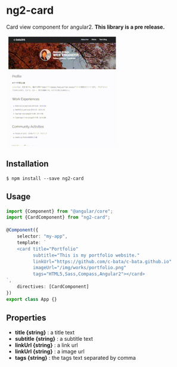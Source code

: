 # ng2-card
Card view component for angular2.
**This library is a pre release.**

![example](./example/ng2-card.gif)

## Installation

```
$ npm install --save ng2-card
```

## Usage

```typescript
import {Component} from "@angular/core";
import {CardComponent} from "ng2-card";

@Component({
    selector: "my-app",
    template: `
    <card title="Portfolio"
          subtitle="This is my portfolio website."
          linkUrl="https://github.com/c-bata/c-bata.github.io"
          imageUrl="/img/works/portfolio.png"
          tags="HTML5,Sass,Compass,Angular2"></card>
`,
    directives: [CardComponent]
})
export class App {}
```

## Properties

- **title {string}** : a title text
- **subtitle {string}** : a subtitle text
- **linkUrl {string}** : a link url
- **linkUrl {string}** : a image url
- **tags {string}** : the tags text separated by comma
